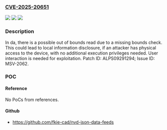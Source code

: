 ### [CVE-2025-20651](https://cve.mitre.org/cgi-bin/cvename.cgi?name=CVE-2025-20651)
![](https://img.shields.io/static/v1?label=Product&message=MT2737%2C%20MT6781%2C%20MT6789%2C%20MT6835%2C%20MT6855%2C%20MT6878%2C%20MT6879%2C%20MT6880%2C%20MT6886%2C%20MT6890%2C%20MT6895%2C%20MT6897%2C%20MT6980%2C%20MT6983%2C%20MT6985%2C%20MT6989%2C%20MT6990%2C%20MT8370%2C%20MT8390%2C%20MT8676%2C%20MT8678&color=blue)
![](https://img.shields.io/static/v1?label=Version&message=%3D%20Android%2013.0%2C%2014.0%2C%2015.0%20%2F%20openWRT%2021.02%2C%2023.05%20%2F%20Yocto%204.0%20%2F%20RDK-B%2022Q3%2C%2024Q1%20&color=brighgreen)
![](https://img.shields.io/static/v1?label=Vulnerability&message=CWE-125%20Out-of-bounds%20Read&color=brighgreen)

### Description

In da, there is a possible out of bounds read due to a missing bounds check. This could lead to local information disclosure, if an attacker has physical access to the device, with no additional execution privileges needed. User interaction is needed for exploitation. Patch ID: ALPS09291294; Issue ID: MSV-2062.

### POC

#### Reference
No PoCs from references.

#### Github
- https://github.com/fkie-cad/nvd-json-data-feeds

